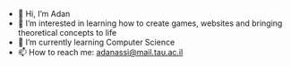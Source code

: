 - 👋 Hi, I’m Adan
- 👀 I’m interested in learning how to create games, websites and bringing theoretical concepts to life
- 🌱 I’m currently learning Computer Science
- 📫 How to reach me: adanassi@mail.tau.ac.il
